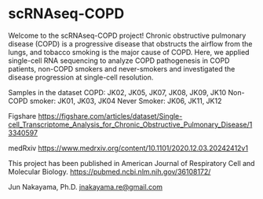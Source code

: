 # scRNAseq-COPD
 
Welcome to the scRNAseq-COPD project! 
Chronic obstructive pulmonary disease (COPD) is a progressive disease that obstructs the airflow from the lungs, and tobacco smoking is the major cause of COPD. Here, we applied single-cell RNA sequencing to analyze COPD pathogenesis in COPD patients, non-COPD smokers and never-smokers and investigated the disease progression at single-cell resolution. 

Samples in the dataset
COPD: JK02, JK05, JK07, JK08, JK09, JK10 
Non-COPD smoker: JK01, JK03, JK04
Never Smoker: JK06, JK11, JK12


Figshare https://figshare.com/articles/dataset/Single-cell_Transcriptome_Analysis_for_Chronic_Obstructive_Pulmonary_Disease/13340597

medRxiv https://www.medrxiv.org/content/10.1101/2020.12.03.20242412v1


This project has been published in American Journal of Respiratory Cell and Molecular Biology.
https://pubmed.ncbi.nlm.nih.gov/36108172/


Jun Nakayama, Ph.D.
jnakayama.re@gmail.com


